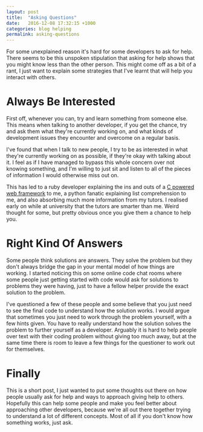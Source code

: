 ```yaml
---
layout: post
title:  "Asking Questions"
date:   2016-12-08 17:32:15 +1000
categories: blog helping
permalink: asking-questions
---
```

For some unexplained reason it's hard for some developers to ask for help. There seems to be this unspoken stipulation that asking for help shows that you might know less than the other person. This might come off as a bit of a rant, I just want to explain some strategies that I've learnt that will help you interact with others.

# Always Be Interested
First off, whenever you can, try and learn something from someone else. This means when talking to another developer, if you get the chance, try and ask them what they're currently working on, and what kinds of development issues they encounter and overcome on a regular basis.

I've found that when I talk to new people, I try to be as interested in what they're currently working on as possible, if they're okay with talking about it. I feel as if I have managed to bypass this whole concern over not knowing something, and I'm willing to just sit and listen to all of the pieces of information I would otherwise miss out on.

This has led to a ruby developer explaining the ins and outs of a [C powered web framework](https://kore.io/) to me, a python fanatic explaining list comprehension to me, and also absorbing much more information from my tutors. I realised early on while at university that the tutors are smarter than me. Weird thought for some, but pretty obvious once you give them a chance to help you.

# Right Kind Of Answers
Some people think solutions are answers. They solve the problem but they don't always bridge the gap in your mental model of how things are working. I started noticing this on some online code chat rooms where some people just getting started with code would ask for solutions to problems they were having, just to have a fellow helper provide the exact solution to the problem. 

I've questioned a few of these people and some believe that you just need to see the final code to understand how the solution works. I would argue that sometimes you just need to work through the problem yourself, with a few hints given. You have to really understand how the solution solves the problem to further yourself as a developer. Arguably it is hard to help people over text with their coding problem without giving too much away, but at the same time there is room to leave a few things for the questioner to work out for themselves.

# Finally
This is a short post, I just wanted to put some thoughts out there on how people usually ask for help and ways to approach giving help to others. Hopefully this can help some people and make you feel better about approaching other developers, because we're all out there together trying to understand a lot of different concepts. Most of all if you don't know how something works, just ask.